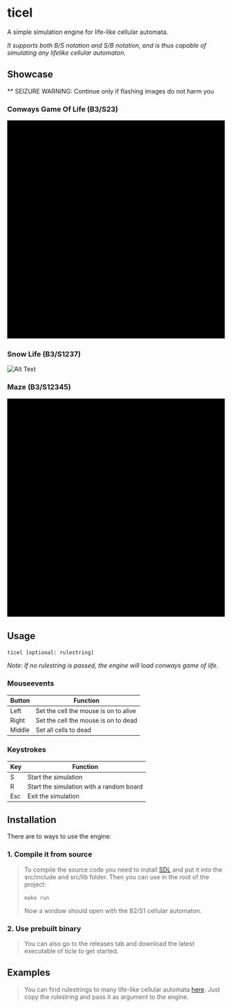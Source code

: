 # ticel
A simple simulation engine for life-like cellular automata.

*It supports both B/S notation and S/B notation, and is thus capable of simulating any lifelike cellular automaton.*

## Showcase

** SEIZURE WARNING: Continue only if flashing images do not harm you

### Conways Game Of Life (B3/S23)
![Alt Text](https://github.com/Flederossi/ticel/blob/main/assets/B3_S23.gif)

### Snow Life (B3/S1237)
![Alt Text](https://github.com/Flederossi/ticel/blob/main/assets/B3_S1237.gif)

### Maze (B3/S12345)
![Alt Text](https://github.com/Flederossi/ticel/blob/main/assets/B3_S12345.gif)

## Usage
```
ticel [optional: rulestring]
```

*Note: If no rulestring is passed, the engine will load conways game of life.*

### Mouseevents
|Button|Function|
|------|--------|
|Left|Set the cell the mouse is on to alive|
|Right|Set the cell the mouse is on to dead|
|Middle|Set all cells to dead|

### Keystrokes
|Key|Function|
|---|--------|
|S|Start the simulation|
|R|Start the simulation with a random board|
|Esc|Exit the simulation|

## Installation
There are to ways to use the engine:
### 1. Compile it from source
> To compile the source code you need to install [SDL](https://www.libsdl.org) and put it into the src/include and src/lib folder.
> Then you can use in the root of the project:
> ```
> make run
> ```
> Now a window should open with the B2/S1 cellular automaton.
### 2. Use prebuilt binary
> You can also go to the releases tab and download the latest executable of ticle to get started.

## Examples
> You can find rulestrings to many life-like cellular automata [here](https://conwaylife.com/wiki/List_of_Life-like_cellular_automata).
> Just copy the rulestring and pass it as argument to the engine.
